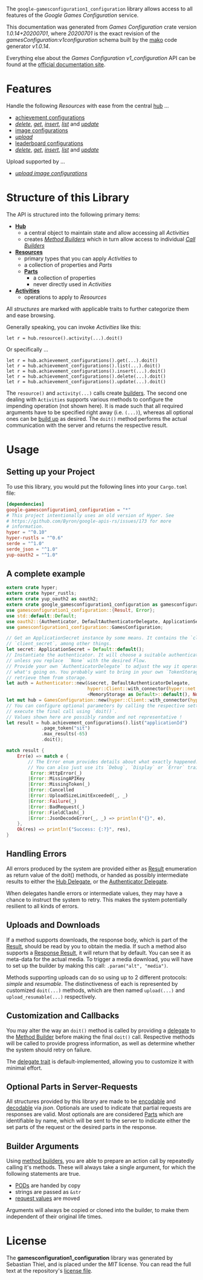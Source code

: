 <!---
DO NOT EDIT !
This file was generated automatically from 'src/mako/api/README.md.mako'
DO NOT EDIT !
-->
The `google-gamesconfiguration1_configuration` library allows access to all features of the *Google Games Configuration* service.

This documentation was generated from *Games Configuration* crate version *1.0.14+20200701*, where *20200701* is the exact revision of the *gamesConfiguration:v1configuration* schema built by the [mako](http://www.makotemplates.org/) code generator *v1.0.14*.

Everything else about the *Games Configuration* *v1_configuration* API can be found at the
[official documentation site](https://developers.google.com/games/).
# Features

Handle the following *Resources* with ease from the central [hub](https://docs.rs/google-gamesconfiguration1_configuration/1.0.14+20200701/google_gamesconfiguration1_configuration/struct.GamesConfiguration.html) ... 

* [achievement configurations](https://docs.rs/google-gamesconfiguration1_configuration/1.0.14+20200701/google_gamesconfiguration1_configuration/struct.AchievementConfiguration.html)
 * [*delete*](https://docs.rs/google-gamesconfiguration1_configuration/1.0.14+20200701/google_gamesconfiguration1_configuration/struct.AchievementConfigurationDeleteCall.html), [*get*](https://docs.rs/google-gamesconfiguration1_configuration/1.0.14+20200701/google_gamesconfiguration1_configuration/struct.AchievementConfigurationGetCall.html), [*insert*](https://docs.rs/google-gamesconfiguration1_configuration/1.0.14+20200701/google_gamesconfiguration1_configuration/struct.AchievementConfigurationInsertCall.html), [*list*](https://docs.rs/google-gamesconfiguration1_configuration/1.0.14+20200701/google_gamesconfiguration1_configuration/struct.AchievementConfigurationListCall.html) and [*update*](https://docs.rs/google-gamesconfiguration1_configuration/1.0.14+20200701/google_gamesconfiguration1_configuration/struct.AchievementConfigurationUpdateCall.html)
* [image configurations](https://docs.rs/google-gamesconfiguration1_configuration/1.0.14+20200701/google_gamesconfiguration1_configuration/struct.ImageConfiguration.html)
 * [*upload*](https://docs.rs/google-gamesconfiguration1_configuration/1.0.14+20200701/google_gamesconfiguration1_configuration/struct.ImageConfigurationUploadCall.html)
* [leaderboard configurations](https://docs.rs/google-gamesconfiguration1_configuration/1.0.14+20200701/google_gamesconfiguration1_configuration/struct.LeaderboardConfiguration.html)
 * [*delete*](https://docs.rs/google-gamesconfiguration1_configuration/1.0.14+20200701/google_gamesconfiguration1_configuration/struct.LeaderboardConfigurationDeleteCall.html), [*get*](https://docs.rs/google-gamesconfiguration1_configuration/1.0.14+20200701/google_gamesconfiguration1_configuration/struct.LeaderboardConfigurationGetCall.html), [*insert*](https://docs.rs/google-gamesconfiguration1_configuration/1.0.14+20200701/google_gamesconfiguration1_configuration/struct.LeaderboardConfigurationInsertCall.html), [*list*](https://docs.rs/google-gamesconfiguration1_configuration/1.0.14+20200701/google_gamesconfiguration1_configuration/struct.LeaderboardConfigurationListCall.html) and [*update*](https://docs.rs/google-gamesconfiguration1_configuration/1.0.14+20200701/google_gamesconfiguration1_configuration/struct.LeaderboardConfigurationUpdateCall.html)


Upload supported by ...

* [*upload image configurations*](https://docs.rs/google-gamesconfiguration1_configuration/1.0.14+20200701/google_gamesconfiguration1_configuration/struct.ImageConfigurationUploadCall.html)



# Structure of this Library

The API is structured into the following primary items:

* **[Hub](https://docs.rs/google-gamesconfiguration1_configuration/1.0.14+20200701/google_gamesconfiguration1_configuration/struct.GamesConfiguration.html)**
    * a central object to maintain state and allow accessing all *Activities*
    * creates [*Method Builders*](https://docs.rs/google-gamesconfiguration1_configuration/1.0.14+20200701/google_gamesconfiguration1_configuration/trait.MethodsBuilder.html) which in turn
      allow access to individual [*Call Builders*](https://docs.rs/google-gamesconfiguration1_configuration/1.0.14+20200701/google_gamesconfiguration1_configuration/trait.CallBuilder.html)
* **[Resources](https://docs.rs/google-gamesconfiguration1_configuration/1.0.14+20200701/google_gamesconfiguration1_configuration/trait.Resource.html)**
    * primary types that you can apply *Activities* to
    * a collection of properties and *Parts*
    * **[Parts](https://docs.rs/google-gamesconfiguration1_configuration/1.0.14+20200701/google_gamesconfiguration1_configuration/trait.Part.html)**
        * a collection of properties
        * never directly used in *Activities*
* **[Activities](https://docs.rs/google-gamesconfiguration1_configuration/1.0.14+20200701/google_gamesconfiguration1_configuration/trait.CallBuilder.html)**
    * operations to apply to *Resources*

All *structures* are marked with applicable traits to further categorize them and ease browsing.

Generally speaking, you can invoke *Activities* like this:

```Rust,ignore
let r = hub.resource().activity(...).doit()
```

Or specifically ...

```ignore
let r = hub.achievement_configurations().get(...).doit()
let r = hub.achievement_configurations().list(...).doit()
let r = hub.achievement_configurations().insert(...).doit()
let r = hub.achievement_configurations().delete(...).doit()
let r = hub.achievement_configurations().update(...).doit()
```

The `resource()` and `activity(...)` calls create [builders][builder-pattern]. The second one dealing with `Activities` 
supports various methods to configure the impending operation (not shown here). It is made such that all required arguments have to be 
specified right away (i.e. `(...)`), whereas all optional ones can be [build up][builder-pattern] as desired.
The `doit()` method performs the actual communication with the server and returns the respective result.

# Usage

## Setting up your Project

To use this library, you would put the following lines into your `Cargo.toml` file:

```toml
[dependencies]
google-gamesconfiguration1_configuration = "*"
# This project intentionally uses an old version of Hyper. See
# https://github.com/Byron/google-apis-rs/issues/173 for more
# information.
hyper = "^0.10"
hyper-rustls = "^0.6"
serde = "^1.0"
serde_json = "^1.0"
yup-oauth2 = "^1.0"
```

## A complete example

```Rust
extern crate hyper;
extern crate hyper_rustls;
extern crate yup_oauth2 as oauth2;
extern crate google_gamesconfiguration1_configuration as gamesconfiguration1_configuration;
use gamesconfiguration1_configuration::{Result, Error};
use std::default::Default;
use oauth2::{Authenticator, DefaultAuthenticatorDelegate, ApplicationSecret, MemoryStorage};
use gamesconfiguration1_configuration::GamesConfiguration;

// Get an ApplicationSecret instance by some means. It contains the `client_id` and 
// `client_secret`, among other things.
let secret: ApplicationSecret = Default::default();
// Instantiate the authenticator. It will choose a suitable authentication flow for you, 
// unless you replace  `None` with the desired Flow.
// Provide your own `AuthenticatorDelegate` to adjust the way it operates and get feedback about 
// what's going on. You probably want to bring in your own `TokenStorage` to persist tokens and
// retrieve them from storage.
let auth = Authenticator::new(&secret, DefaultAuthenticatorDelegate,
                              hyper::Client::with_connector(hyper::net::HttpsConnector::new(hyper_rustls::TlsClient::new())),
                              <MemoryStorage as Default>::default(), None);
let mut hub = GamesConfiguration::new(hyper::Client::with_connector(hyper::net::HttpsConnector::new(hyper_rustls::TlsClient::new())), auth);
// You can configure optional parameters by calling the respective setters at will, and
// execute the final call using `doit()`.
// Values shown here are possibly random and not representative !
let result = hub.achievement_configurations().list("applicationId")
             .page_token("sit")
             .max_results(-65)
             .doit();

match result {
    Err(e) => match e {
        // The Error enum provides details about what exactly happened.
        // You can also just use its `Debug`, `Display` or `Error` traits
         Error::HttpError(_)
        |Error::MissingAPIKey
        |Error::MissingToken(_)
        |Error::Cancelled
        |Error::UploadSizeLimitExceeded(_, _)
        |Error::Failure(_)
        |Error::BadRequest(_)
        |Error::FieldClash(_)
        |Error::JsonDecodeError(_, _) => println!("{}", e),
    },
    Ok(res) => println!("Success: {:?}", res),
}

```
## Handling Errors

All errors produced by the system are provided either as [Result](https://docs.rs/google-gamesconfiguration1_configuration/1.0.14+20200701/google_gamesconfiguration1_configuration/enum.Result.html) enumeration as return value of 
the doit() methods, or handed as possibly intermediate results to either the 
[Hub Delegate](https://docs.rs/google-gamesconfiguration1_configuration/1.0.14+20200701/google_gamesconfiguration1_configuration/trait.Delegate.html), or the [Authenticator Delegate](https://docs.rs/yup-oauth2/*/yup_oauth2/trait.AuthenticatorDelegate.html).

When delegates handle errors or intermediate values, they may have a chance to instruct the system to retry. This 
makes the system potentially resilient to all kinds of errors.

## Uploads and Downloads
If a method supports downloads, the response body, which is part of the [Result](https://docs.rs/google-gamesconfiguration1_configuration/1.0.14+20200701/google_gamesconfiguration1_configuration/enum.Result.html), should be
read by you to obtain the media.
If such a method also supports a [Response Result](https://docs.rs/google-gamesconfiguration1_configuration/1.0.14+20200701/google_gamesconfiguration1_configuration/trait.ResponseResult.html), it will return that by default.
You can see it as meta-data for the actual media. To trigger a media download, you will have to set up the builder by making
this call: `.param("alt", "media")`.

Methods supporting uploads can do so using up to 2 different protocols: 
*simple* and *resumable*. The distinctiveness of each is represented by customized 
`doit(...)` methods, which are then named `upload(...)` and `upload_resumable(...)` respectively.

## Customization and Callbacks

You may alter the way an `doit()` method is called by providing a [delegate](https://docs.rs/google-gamesconfiguration1_configuration/1.0.14+20200701/google_gamesconfiguration1_configuration/trait.Delegate.html) to the 
[Method Builder](https://docs.rs/google-gamesconfiguration1_configuration/1.0.14+20200701/google_gamesconfiguration1_configuration/trait.CallBuilder.html) before making the final `doit()` call. 
Respective methods will be called to provide progress information, as well as determine whether the system should 
retry on failure.

The [delegate trait](https://docs.rs/google-gamesconfiguration1_configuration/1.0.14+20200701/google_gamesconfiguration1_configuration/trait.Delegate.html) is default-implemented, allowing you to customize it with minimal effort.

## Optional Parts in Server-Requests

All structures provided by this library are made to be [encodable](https://docs.rs/google-gamesconfiguration1_configuration/1.0.14+20200701/google_gamesconfiguration1_configuration/trait.RequestValue.html) and 
[decodable](https://docs.rs/google-gamesconfiguration1_configuration/1.0.14+20200701/google_gamesconfiguration1_configuration/trait.ResponseResult.html) via *json*. Optionals are used to indicate that partial requests are responses 
are valid.
Most optionals are are considered [Parts](https://docs.rs/google-gamesconfiguration1_configuration/1.0.14+20200701/google_gamesconfiguration1_configuration/trait.Part.html) which are identifiable by name, which will be sent to 
the server to indicate either the set parts of the request or the desired parts in the response.

## Builder Arguments

Using [method builders](https://docs.rs/google-gamesconfiguration1_configuration/1.0.14+20200701/google_gamesconfiguration1_configuration/trait.CallBuilder.html), you are able to prepare an action call by repeatedly calling it's methods.
These will always take a single argument, for which the following statements are true.

* [PODs][wiki-pod] are handed by copy
* strings are passed as `&str`
* [request values](https://docs.rs/google-gamesconfiguration1_configuration/1.0.14+20200701/google_gamesconfiguration1_configuration/trait.RequestValue.html) are moved

Arguments will always be copied or cloned into the builder, to make them independent of their original life times.

[wiki-pod]: http://en.wikipedia.org/wiki/Plain_old_data_structure
[builder-pattern]: http://en.wikipedia.org/wiki/Builder_pattern
[google-go-api]: https://github.com/google/google-api-go-client

# License
The **gamesconfiguration1_configuration** library was generated by Sebastian Thiel, and is placed 
under the *MIT* license.
You can read the full text at the repository's [license file][repo-license].

[repo-license]: https://github.com/Byron/google-apis-rsblob/master/LICENSE.md
